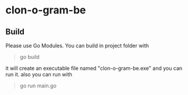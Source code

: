 # clon-o-gram-be

## Build
Please use Go Modules. You can build in project folder with
> go build

it will create an executable file named "clon-o-gram-be.exe" and you can run it.
also you can run with

> go run main.go
